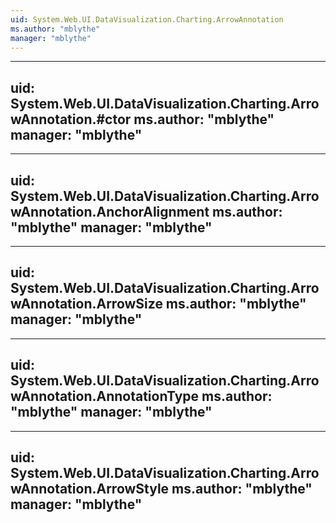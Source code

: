 ```yaml
---
uid: System.Web.UI.DataVisualization.Charting.ArrowAnnotation
ms.author: "mblythe"
manager: "mblythe"
---
```


---
uid: System.Web.UI.DataVisualization.Charting.ArrowAnnotation.#ctor
ms.author: "mblythe"
manager: "mblythe"
---

---
uid: System.Web.UI.DataVisualization.Charting.ArrowAnnotation.AnchorAlignment
ms.author: "mblythe"
manager: "mblythe"
---

---
uid: System.Web.UI.DataVisualization.Charting.ArrowAnnotation.ArrowSize
ms.author: "mblythe"
manager: "mblythe"
---

---
uid: System.Web.UI.DataVisualization.Charting.ArrowAnnotation.AnnotationType
ms.author: "mblythe"
manager: "mblythe"
---

---
uid: System.Web.UI.DataVisualization.Charting.ArrowAnnotation.ArrowStyle
ms.author: "mblythe"
manager: "mblythe"
---
